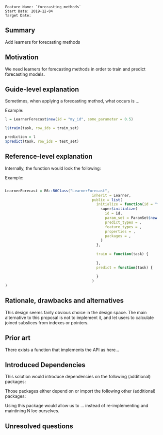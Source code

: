```
Feature Name: `forecasting_methods`
Start Date: 2019-12-04
Target Date:
```

## Summary
[summary]: #summary

Add learners for forecasting methods

## Motivation
[motivation]: #motivation

We need learners for forecasting methods in order to train and predict forecasting models.

## Guide-level explanation
[guide-level-explanation]: #guide-level-explanation

Sometimes, when applying a forecasting method, what occurs is ...

Example: 
```r
l = LearnerForecast$new(id = "my_id", some_parameter = 0.5)

l$train(task, row_ids = train_set)

prediction = l
$predict(task, row_ids = test_set)

```



## Reference-level explanation
[reference-level-explanation]: #reference-level-explanation

Internally, the function would look the following:

Example: 
```r

LearnerForecast = R6::R6Class("LearnerForecast",
                                        inherit = Learner,
                                        public = list(
                                          initialize = function(id = "forecast") {
                                            super$initialize(
                                              id = id,
                                              param_set = ParamSet$new(),
                                              predict_types = ,
                                              feature_types = ,
                                              properties = ,
                                              packages = ,
                                            )
                                          },
                                          
                                          train = function(task) {
                                            
                                          },
                                          predict = function(task) {
                                            
                                          }
                                        )
)

```


## Rationale, drawbacks and alternatives
[rationale-and-alternatives]: #rationale-and-alternatives

This design seems fairly obvious choice in the design space.
The main alternative to this proposal is not to implement it,
and let users to calculate joined subslices from indexes or pointers.

## Prior art
[prior-art]: #prior-art

There exists a function that implements the API as here...

## Introduced Dependencies 
This solution would introduce dependencies on the following (additional) packages:

Those packages either depend on or import the following other (additional) packages:

Using this package would allow us to ... instead of re-implementing and maintining
N loc ourselves.


## Unresolved questions
[unresolved-questions]: #unresolved-questions
